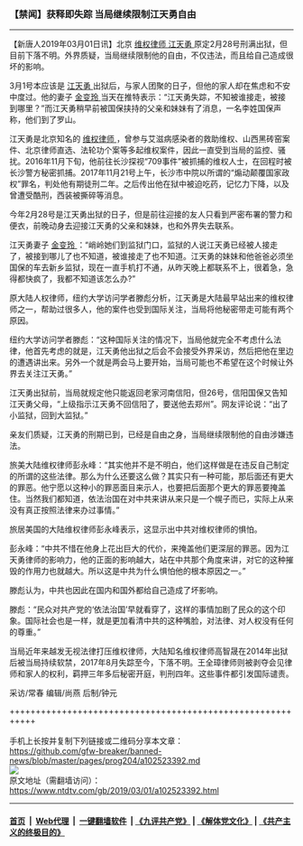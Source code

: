 ### 【禁闻】获释即失踪 当局继续限制江天勇自由
------------------------

<div class="post_content">
 <p>
  【新唐人2019年03月01日讯】北京
  <a href="https://www.ntdtv.com/gb/维权律师.htm">
   维权律师
  </a>
  <a href="https://www.ntdtv.com/gb/江天勇.htm">
   江天勇
  </a>
  原定2月28号刑满出狱，但目前下落不明。外界质疑，当局继续限制他的自由，不仅违法，而且给自己造成很坏的影响。
 </p>
 <p>
  3月1号本应该是
  <a href="https://www.ntdtv.com/gb/江天勇.htm">
   江天勇
  </a>
  出狱后，与家人团聚的日子，但他的家人却在焦虑和不安中度过。他的妻子
  <a href="https://www.ntdtv.com/gb/金变玲.htm">
   金变玲
  </a>
  当天在推特表示：“江天勇失踪，不知被谁接走，被接到哪里？”而江天勇稍早前被国保挟持的父亲和妹妹有了消息，一名李姓国保声称，他们到了罗山。
 </p>
 <p>
  江天勇是北京知名的
  <a href="https://www.ntdtv.com/gb/维权律师.htm">
   维权律师
  </a>
  ，曾参与艾滋病感染者的救助维权、山西黑砖窑案件、北京律师直选、法轮功个案等多起维权案件，因此一直受到当局的监控、骚扰。2016年11月下旬，他前往长沙探视“709事件”被抓捕的维权人士，在回程时被长沙警方秘密抓捕。2017年11月21号上午，长沙市中院以所谓的“煽动颠覆国家政权”罪名，判处他有期徒刑二年。之后传出他在狱中被迫吃药，记忆力下降，以及曾遭受酷刑，西装被撕碎等消息。
 </p>
 <p>
  今年2月28号是江天勇出狱的日子，但是前往迎接的友人只看到严密布署的警力和便衣，前晚动身去迎接江天勇的父亲和妹妹，也和外界失去联系。
 </p>
 <p>
  江天勇妻子
  <a href="https://www.ntdtv.com/gb/金变玲.htm">
   金变玲
  </a>
  ：“峭岭她们到监狱门口，监狱的人说江天勇已经被人接走了，被接到哪儿了也不知道，被谁接走了也不知道。江天勇的妹妹和他爸爸必须坐国保的车去新乡监狱，现在一直手机打不通，从昨天晚上都联系不上，很着急，急得都快疯了，我都不知道该怎么办?”
 </p>
 <p>
  原大陆人权律师，纽约大学访问学者滕彪分析，江天勇是大陆最早站出来的维权律师之一，帮助过很多人，他的案件也受到国际关注，当局将他秘密带走可能有两个原因。
 </p>
 <p>
  纽约大学访问学者滕彪：“这种国际关注的情况下，当局他就完全不考虑什么法律，他首先考虑的就是，江天勇他出狱之后会不会接受外界采访，然后把他在里边的遭遇讲出来。另外一个就是两会马上要开始，当局可能也不希望在这个时候让外界去关注江天勇。”
 </p>
 <p>
  江天勇出狱前，当局就规定他只能返回老家河南信阳，但26号，信阳国保又告知江天勇父母，“上级指示江天勇不回信阳了，要送他去郑州”。网友评论说：“出了小监狱，回到大监狱。”
 </p>
 <p>
  亲友们质疑，江天勇的刑期已到，已经是自由之身，当局继续限制他的自由涉嫌违法。
 </p>
 <p>
  旅美大陆维权律师彭永峰：“其实他并不是不明白，他们这样做是在违反自己制定的所谓的这些法律。那么为什么还要这么做？其实只有一种可能，那后面还有更大的罪恶。他宁愿以这种小的罪恶面目来示人，也要把后面那个更大的罪恶要掩盖住。当然我们都知道，依法治国在对中共来讲从来只是一个幌子而已，实际上从来没有真正按照法律来办过事情。”
 </p>
 <p>
  旅居美国的大陆维权律师彭永峰表示，这显示出中共对维权律师的惧怕。
 </p>
 <p>
  彭永峰：“中共不惜在他身上花出巨大的代价，来掩盖他们更深层的罪恶。因为江天勇律师的影响力，他的正面的影响越大，站在中共那个角度来讲，对它的这种摧毁的作用力也就越大。所以这是中共为什么惧怕他的根本原因之一。”
 </p>
 <p>
  滕彪认为，中共也因此在国内和国外都给自己造成了坏影响。
 </p>
 <p>
  滕彪：“民众对共产党的‘依法治国’早就看穿了，这样的事情加剧了民众的这个印象。国际社会也是一样，就是更加看清中共的这种嘴脸，对法律、对人权没有任何的尊重。”
 </p>
 <p>
  当局近年来越发无视法律打压维权律师，大陆知名维权律师高智晟在2014年出狱后被当局持续软禁，2017年8月失踪至今，下落不明。王全璋律师则被剥夺会见律师和家人的权利，羁押三年多后秘密开庭，判刑四年。这些事件都引发国际谴责。
 </p>
 <p>
  采访/常春 编辑/尚燕 后制/钟元
 </p>
 <div class="single_ad">
 </div>
</div>

+++++++++++++++++++++++++++++++++++++++++++++++++++++++++++<br/><br/>
手机上长按并复制下列链接或二维码分享本文章：<br/>
https://github.com/gfw-breaker/banned-news/blob/master/pages/prog204/a102523392.md <br/>
<a href='https://github.com/gfw-breaker/banned-news/blob/master/pages/prog204/a102523392.md'><img src='https://github.com/gfw-breaker/banned-news/blob/master/pages/prog204/a102523392.md.png'/></a> <br/>
原文地址（需翻墙访问）：https://www.ntdtv.com/gb/2019/03/01/a102523392.html


------------------------
#### [首页](https://github.com/gfw-breaker/banned-news/blob/master/README.md) &nbsp;|&nbsp; [Web代理](https://github.com/labour-camp/helloworld) &nbsp;|&nbsp; [一键翻墙软件](https://github.com/gfw-breaker/nogfw/blob/master/README.md) &nbsp;| [《九评共产党》](https://github.com/gfw-breaker/9ping.md/blob/master/README.md#九评之一评共产党是什么) | [《解体党文化》](https://github.com/gfw-breaker/jtdwh.md/blob/master/README.md) | [《共产主义的终极目的》](https://github.com/gfw-breaker/gczydzjmd.md/blob/master/README.md)

